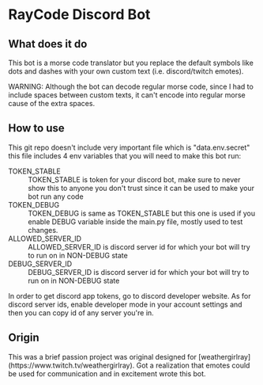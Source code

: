 # RayCode Discord Bot

## What does it do
<p>This bot is a morse code translator but you replace the default symbols like dots and dashes with your own custom text (i.e. discord/twitch emotes).</p>
<p>WARNING: Although the bot can decode regular morse code, since I had to include spaces between custom texts, it can't encode into regular morse cause of the extra spaces.</p>

## How to use
<p>This git repo doesn't include very important file which is "data.env.secret" this file includes 4 env variables that you will need to make this bot run:</p>
<dl>
  <dt>TOKEN_STABLE</dt><dd>TOKEN_STABLE is token for your discord bot, make sure to never show this to anyone you don't trust since it can be used to make your bot run any code</dd>
  <dt>TOKEN_DEBUG</dt><dd>TOKEN_DEBUG is same as TOKEN_STABLE but this one is used if you enable DEBUG variable inside the main.py file, mostly used to test changes.</dd>
  <dt>ALLOWED_SERVER_ID</dt><dd>ALLOWED_SERVER_ID is discord server id for which your bot will try to run on in NON-DEBUG state</dd>
  <dt>DEBUG_SERVER_ID</dt><dd>DEBUG_SERVER_ID is discord server id for which your bot will try to run on in NON-DEBUG state</dd>
</dl>
<p>In order to get discord app tokens, go to discord developer website. As for discord server ids, enable developer mode in your account settings and then you can copy id of any server you're in.</p>

## Origin
<p>This was a brief passion project was original designed for [weathergirlray](https://www.twitch.tv/weathergirlray). Got a realization that emotes could be used for communication and in excitement wrote this bot.</p>
